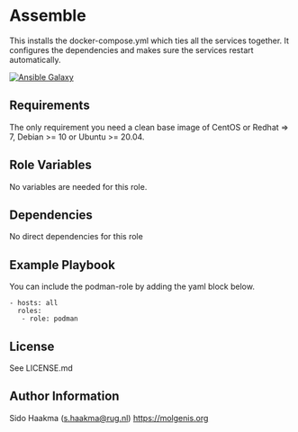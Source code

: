 Assemble
=========
This installs the docker-compose.yml which ties all the services together. It configures the dependencies and makes sure the services restart automatically.

[![Ansible Galaxy](https://img.shields.io/badge/ansible--galaxy-post_assemble-blue.svg)](https://galaxy.ansible.com/molgenis/armadillo/)

Requirements
------------
The only requirement you need a clean base image of CentOS or Redhat => 7, Debian >= 10 or Ubuntu >= 20.04.

Role Variables
--------------
No variables are needed for this role.

Dependencies
------------
No direct dependencies for this role

Example Playbook
----------------
You can include the podman-role by adding the yaml block below.

    - hosts: all
      roles:
       - role: podman
                   
License
-------
See LICENSE.md

Author Information
------------------
Sido Haakma (s.haakma@rug.nl)
https://molgenis.org